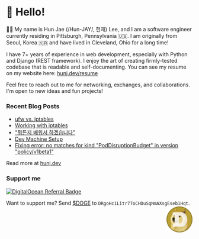 # :wave: Hello!

🙋‍♂️ My name is Hun Jae (/Hun-JAY/, 헌재) Lee, and I am a software engineer currently residing in Pittsburgh, Pennsylvania :us:. I am originally from Seoul, Korea :kr: and have lived in Cleveland, Ohio for a long time!

I have 7+ years of experience in web development, especially with Python and Django (REST framework). I enjoy the art of creating firmly-tested codebase that is readable and self-documenting. You can see my resume on my website here: [hunj.dev/resume](https://hunj.dev/resume)

Feel free to reach out to me for networking, exchanges, and collaborations. I'm open to new ideas and fun projects!

### Recent Blog Posts
- [ufw vs. iptables](https://hunj.dev/ufw-vs-iptables/)
- [Working with iptables](https://hunj.dev/working-with-iptables/)
- ["뭐든지 배워서 하겠습니다"](https://hunj.dev/sinib-junieo-gaebaljaga-cwihaeya-hal-jase/)
- [Dev Machine Setup](https://hunj.dev/dev-machine-setup/)
- [Fixing error: no matches for kind "PodDisruptionBudget" in version "policy/v1beta1"](https://hunj.dev/no-matches-for-kind-poddisruptionbudget-in-version-policy-v1beta1/)

Read more at [hunj.dev](https://hunj.dev)

### Support me

[![DigitalOcean Referral Badge](https://web-platforms.sfo2.cdn.digitaloceanspaces.com/WWW/Badge%201.svg)](https://www.digitalocean.com/?refcode=2088dd639895&utm_campaign=Referral_Invite&utm_medium=Referral_Program&utm_source=badge)

<div>
Want to support me? Send <a href="https://dogecoin.com/" target="_blank">$DOGE</a> to <code>DRgoHc1Litr77oCHDuSqNmAXsgEseb1Hqt</code>. <img src="img/dogecoin.png" align="right" width="72" height="72">
</div>
